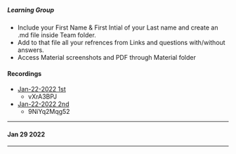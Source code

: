 ##### Learning Group
- Include your First Name & First Intial of your Last name and create an .md file inside Team folder.
- Add to that file all your refrences from Links and questions with/without answers.
- Access Material screenshots and PDF through Material folder
#### Recordings
- [Jan-22-2022 1st](https://ibm.webex.com/ibm/ldr.php?RCID=6a9a45a2f8f5bd1d78e7b73ee3600d14)
    - vXrA3BPJ
- [Jan-22-2022 2nd](https://ibm.webex.com/ibm/ldr.php?RCID=36aa0a83ca3dfe80a1a4d2f18964f907)
    - 9NiYq2Mqg52  
---
#### Jan 29 2022
*** 
